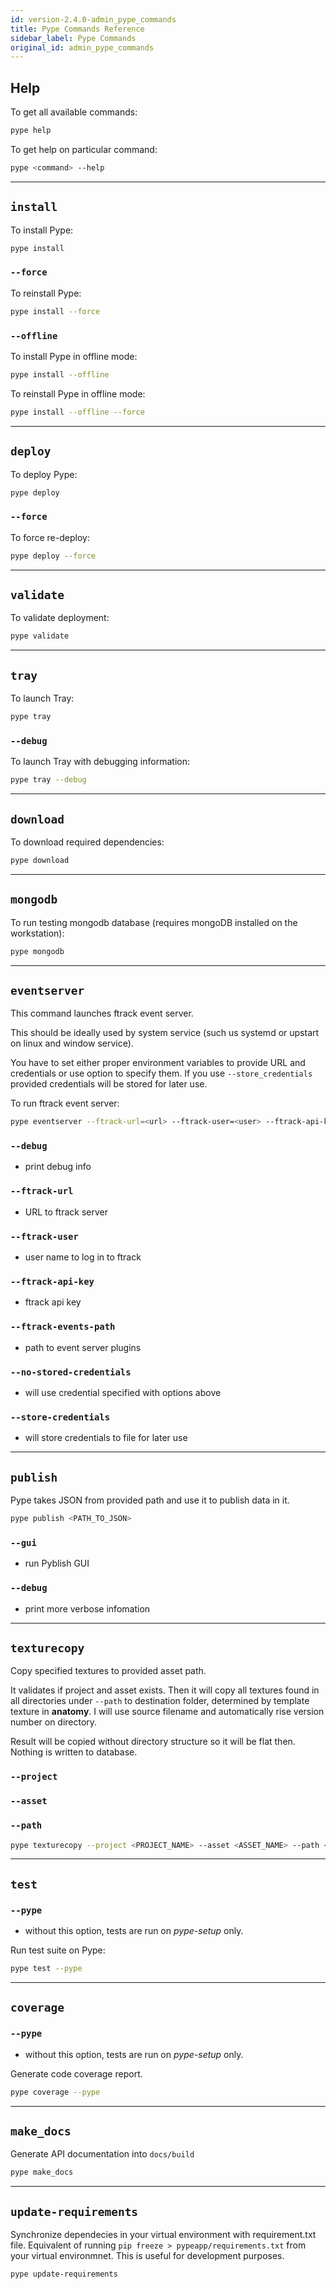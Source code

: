 ```yaml
---
id: version-2.4.0-admin_pype_commands
title: Pype Commands Reference
sidebar_label: Pype Commands
original_id: admin_pype_commands
---
```




## Help

To get all available commands:
```sh
pype help
```

To get help on particular command:
```sh
pype <command> --help
```

--------------------

## `install`

To install Pype:

```sh
pype install
```

### `--force`

To reinstall Pype:
```sh
pype install --force
```

### `--offline`

To install Pype in offline mode:
```sh
pype install --offline
```

To reinstall Pype in offline mode:
```sh
pype install --offline --force
```

--------------------

## `deploy`

To deploy Pype:
```sh
pype deploy
```

### `--force`

To force re-deploy:
```sh
pype deploy --force
```
---------------------------

## `validate`

To validate deployment:
```sh
pype validate
```

--------------------

## `tray`

To launch Tray:
```sh
pype tray
```

### `--debug`

To launch Tray with debugging information:
```sh
pype tray --debug
```

--------------------

## `download`

To download required dependencies:
```sh
pype download
```

--------------------

## `mongodb`

To run testing mongodb database (requires mongoDB installed on the workstation):
```sh
pype mongodb
```

--------------------

## `eventserver`

This command launches ftrack event server.

This should be ideally used by system service (such us systemd or upstart
on linux and window service).

You have to set either proper environment variables to provide URL and
credentials or use option to specify them. If you use `--store_credentials`
provided credentials will be stored for later use.

To run ftrack event server:
```sh
pype eventserver --ftrack-url=<url> --ftrack-user=<user> --ftrack-api-key=<key> --ftrack-events-path=<path> --no-stored-credentials --store-credentials
```

### `--debug`
- print debug info

### `--ftrack-url`
- URL to ftrack server

### `--ftrack-user`
- user name to log in to ftrack

### `--ftrack-api-key`
- ftrack api key

### `--ftrack-events-path`
- path to event server plugins

### `--no-stored-credentials`
- will use credential specified with options above

### `--store-credentials`
- will store credentials to file for later use

--------------------

## `publish`

Pype takes JSON from provided path and use it to publish data in it.
```sh
pype publish <PATH_TO_JSON>
```

### `--gui`
- run Pyblish GUI

### `--debug`
- print more verbose infomation

--------------------

## `texturecopy`

Copy specified textures to provided asset path.

It validates if project and asset exists. Then it will
copy all textures found in all directories under `--path` to destination
folder, determined by template texture in **anatomy**. I will use source
filename and automatically rise version number on directory.

Result will be copied without directory structure so it will be flat then.
Nothing is written to database.

### `--project`

### `--asset`

### `--path`

```sh
pype texturecopy --project <PROJECT_NAME> --asset <ASSET_NAME> --path <PATH_TO_JSON>
```

--------------------

## `test`

### `--pype`
- without this option, tests are run on *pype-setup* only.

Run test suite on Pype:
```sh
pype test --pype
```
--------------------

## `coverage`

### `--pype`
- without this option, tests are run on *pype-setup* only.

Generate code coverage report.
```sh
pype coverage --pype
```

--------------------

## `make_docs`

Generate API documentation into `docs/build`
```sh
pype make_docs
```

--------------------

## `update-requirements`

Synchronize dependecies in your virtual environment with requirement.txt file.
Equivalent of running `pip freeze > pypeapp/requirements.txt` from your virtual
environmnet. This is useful for development purposes.

```sh
pype update-requirements
```
